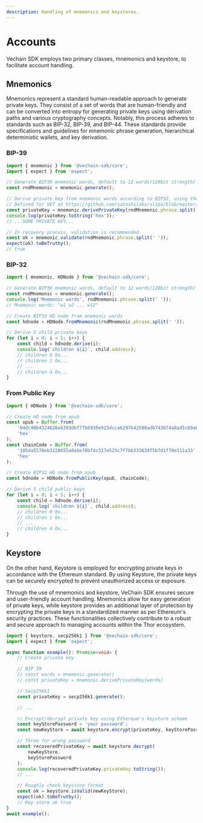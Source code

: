```yaml
---
description: Handling of mnemonics and keystores.
---
```


# Accounts

Vechain SDK employs two primary classes, mnemonics and keystore, to facilitate account handling.

## Mnemonics

Mnemonics represent a standard human-readable approach to generate private keys. They consist of a set of words that are human-friendly and can be converted into entropy for generating private keys using derivation paths and various cryptography concepts. Notably, this process adheres to standards such as BIP-32, BIP-39, and BIP-44. These standards provide specifications and guidelines for mnemonic phrase generation, hierarchical deterministic wallets, and key derivation.

### BIP-39

```typescript { name=bip39, category=example }
import { mnemonic } from '@vechain-sdk/core';
import { expect } from 'expect';

// Generate BIP39 mnemonic words, default to 12 words(128bit strength)
const rndMnemonic = mnemonic.generate();

// Derive private key from mnemonic words according to BIP32, using the path `m/44'/818'/0'/0`.
// Defined for VET at https://github.com/satoshilabs/slips/blob/master/slip-0044.md
const privateKey = mnemonic.derivePrivateKey(rndMnemonic.phrase.split(' '));
console.log(privateKey.toString('hex'));
// ...SOME PRIVATE KEY...

// In recovery process, validation is recommended
const ok = mnemonic.validate(rndMnemonic.phrase.split(' '));
expect(ok).toBeTruthy();
// true

```

### BIP-32

```typescript { name=bip32, category=example }
import { mnemonic, HDNode } from '@vechain-sdk/core';

// Generate BIP39 mnemonic words, default to 12 words(128bit strength)
const rndMnemonic = mnemonic.generate();
console.log('Mnemonic words', rndMnemonic.phrase.split(' '));
// Mnemonic words: "w1 w2 ... w12"

// Create BIP32 HD node from mnemonic words
const hdnode = HDNode.fromMnemonic(rndMnemonic.phrase.split(' '));

// Derive 5 child private keys
for (let i = 0; i < 5; i++) {
    const child = hdnode.derive(i);
    console.log(`children ${i}`, child.address);
    // children 0 0x...
    // children 1 0x...
    // ...
    // children 4 0x...
}

```

### From Public Key

```typescript { name=pubkey, category=example }
import { HDNode } from '@vechain-sdk/core';

// Create HD node from xpub
const xpub = Buffer.from(
    '04dc40b4324626eb393dbf77b6930e915dcca6297b42508adb743674a8ad5c69a046010f801a62cb945a6cb137a050cefaba0572429fc4afc57df825bfca2f219a',
    'hex'
);
const chainCode = Buffer.from(
    '105da5578eb3228655a8abe70bf4c317e525c7f7bb333634f5b7d1f70e111a33',
    'hex'
);

// Create BIP32 HD node from xpub
const hdnode = HDNode.fromPublicKey(xpub, chainCode);

// Derive 5 child public keys
for (let i = 0; i < 5; i++) {
    const child = hdnode.derive(i);
    console.log(`children ${i}`, child.address);
    // children 0 0x...
    // children 1 0x...
    // ...
    // children 4 0x...
}

```

## Keystore

On the other hand, Keystore is employed for encrypting private keys in accordance with the Ethereum standard. By using Keystore, the private keys can be securely encrypted to prevent unauthorized access or exposure.

Through the use of mnemonics and keystore, VeChain SDK ensures secure and user-friendly account handling. Mnemonics allow for easy generation of private keys, while keystore provides an additional layer of protection by encrypting the private keys in a standardized manner as per Ethereum's security practices. These functionalities collectively contribute to a robust and secure approach to managing accounts within the Thor ecosystem.

```typescript { name=keystore, category=example }
import { keystore, secp256k1 } from '@vechain-sdk/core';
import { expect } from 'expect';

async function example(): Promise<void> {
    // Create private key

    // BIP 39
    // const words = mnemonic.generate()
    // const privateKey = mnemonic.derivePrivateKey(words)

    // Secp256k1
    const privateKey = secp256k1.generate();

    // ...

    // Encrypt/decrypt private key using Ethereum's keystore scheme
    const keyStorePassword = 'your password';
    const newKeyStore = await keystore.encrypt(privateKey, keyStorePassword);

    // Throw for wrong password
    const recoveredPrivateKey = await keystore.decrypt(
        newKeyStore,
        keyStorePassword
    );
    console.log(recoveredPrivateKey.privateKey.toString());
    // ...

    // Roughly check keystore format
    const ok = keystore.isValid(newKeyStore);
    expect(ok).toBeTruthy();
    // Key store ok true
}
await example();

```
